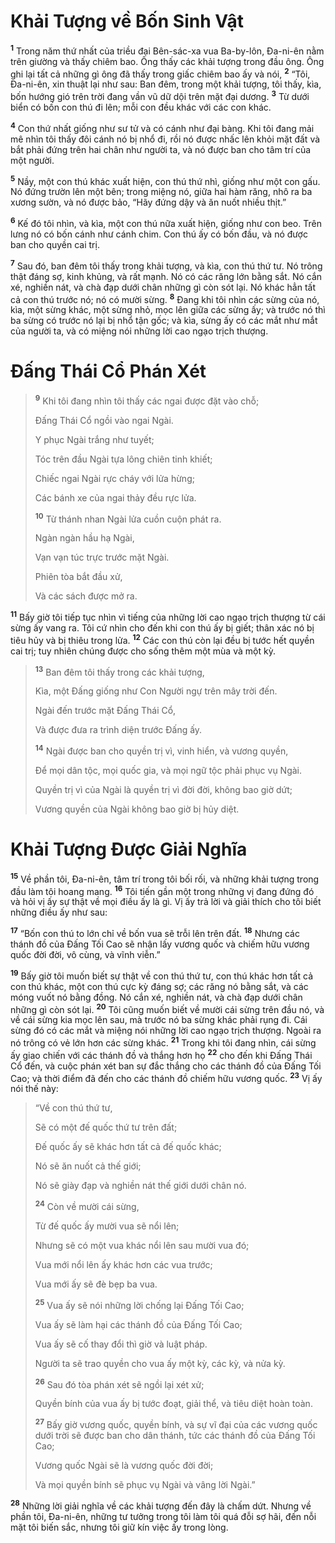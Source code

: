 # Khải Tượng về Bốn Sinh Vật

<sup><b>1</b></sup> Trong năm thứ nhất của triều đại Bên-sác-xa vua Ba-by-lôn, Ða-ni-ên nằm trên giường và thấy chiêm bao. Ông thấy các khải tượng trong đầu ông. Ông ghi lại tất cả những gì ông đã thấy trong giấc chiêm bao ấy và nói, <sup><b>2</b></sup> “Tôi, Ða-ni-ên, xin thuật lại như sau: Ban đêm, trong một khải tượng, tôi thấy, kìa, bốn hướng gió trên trời đang vần vũ dữ dội trên mặt đại dương. <sup><b>3</b></sup> Từ dưới biển có bốn con thú đi lên; mỗi con đều khác với các con khác.

<sup><b>4</b></sup> Con thứ nhất giống như sư tử và có cánh như đại bàng. Khi tôi đang mải mê nhìn tôi thấy đôi cánh nó bị nhổ đi, rồi nó được nhấc lên khỏi mặt đất và bắt phải đứng trên hai chân như người ta, và nó được ban cho tâm trí của một người.

<sup><b>5</b></sup> Nầy, một con thú khác xuất hiện, con thú thứ nhì, giống như một con gấu. Nó đứng trườn lên một bên; trong miệng nó, giữa hai hàm răng, nhô ra ba xương sườn, và nó được bảo, “Hãy đứng dậy và ăn nuốt nhiều thịt.”

<sup><b>6</b></sup> Kế đó tôi nhìn, và kìa, một con thú nữa xuất hiện, giống như con beo. Trên lưng nó có bốn cánh như cánh chim. Con thú ấy có bốn đầu, và nó được ban cho quyền cai trị.

<sup><b>7</b></sup> Sau đó, ban đêm tôi thấy trong khải tượng, và kìa, con thú thứ tư. Nó trông thật đáng sợ, kinh khủng, và rất mạnh. Nó có các răng lớn bằng sắt. Nó cắn xé, nghiền nát, và chà đạp dưới chân những gì còn sót lại. Nó khác hẳn tất cả con thú trước nó; nó có mười sừng. <sup><b>8</b></sup> Ðang khi tôi nhìn các sừng của nó, kìa, một sừng khác, một sừng nhỏ, mọc lên giữa các sừng ấy; và trước nó thì ba sừng có trước nó lại bị nhổ tận gốc; và kìa, sừng ấy có các mắt như mắt của người ta, và có miệng nói những lời cao ngạo trịch thượng.

# Ðấng Thái Cổ Phán Xét

> <sup><b>9</b></sup> Khi tôi đang nhìn tôi thấy các ngai được đặt vào chỗ;
>
> Ðấng Thái Cổ ngồi vào ngai Ngài.
>
> Y phục Ngài trắng như tuyết;
>
> Tóc trên đầu Ngài tựa lông chiên tinh khiết;
>
> Chiếc ngai Ngài rực cháy với lửa hừng;
>
> Các bánh xe của ngai thảy đều rực lửa.
>
> <sup><b>10</b></sup> Từ thánh nhan Ngài lửa cuồn cuộn phát ra.
>
> Ngàn ngàn hầu hạ Ngài,
>
> Vạn vạn túc trực trước mặt Ngài.
>
> Phiên tòa bắt đầu xử,
>
> Và các sách được mở ra.

<sup><b>11</b></sup> Bấy giờ tôi tiếp tục nhìn vì tiếng của những lời cao ngạo trịch thượng từ cái sừng ấy vang ra. Tôi cứ nhìn cho đến khi con thú ấy bị giết; thân xác nó bị tiêu hủy và bị thiêu trong lửa. <sup><b>12</b></sup> Các con thú còn lại đều bị tước hết quyền cai trị; tuy nhiên chúng được cho sống thêm một mùa và một kỳ.

> <sup><b>13</b></sup> Ban đêm tôi thấy trong các khải tượng,
>
> Kìa, một Ðấng giống như Con Người ngự trên mây trời đến.
>
> Ngài đến trước mặt Ðấng Thái Cổ,
>
> Và được đưa ra trình diện trước Ðấng ấy.
>
> <sup><b>14</b></sup> Ngài được ban cho quyền trị vì, vinh hiển, và vương quyền,
>
> Ðể mọi dân tộc, mọi quốc gia, và mọi ngữ tộc phải phục vụ Ngài.
>
> Quyền trị vì của Ngài là quyền trị vì đời đời, không bao giờ dứt;
>
> Vương quyền của Ngài không bao giờ bị hủy diệt.

# Khải Tượng Ðược Giải Nghĩa

<sup><b>15</b></sup> Về phần tôi, Ða-ni-ên, tâm trí trong tôi bối rối, và những khải tượng trong đầu làm tôi hoang mang. <sup><b>16</b></sup> Tôi tiến gần một trong những vị đang đứng đó và hỏi vị ấy sự thật về mọi điều ấy là gì. Vị ấy trả lời và giải thích cho tôi biết những điều ấy như sau:

<sup><b>17</b></sup> “Bốn con thú to lớn chỉ về bốn vua sẽ trỗi lên trên đất. <sup><b>18</b></sup> Nhưng các thánh đồ của Ðấng Tối Cao sẽ nhận lấy vương quốc và chiếm hữu vương quốc đời đời, vô cùng, và vĩnh viễn.”

<sup><b>19</b></sup> Bấy giờ tôi muốn biết sự thật về con thú thứ tư, con thú khác hơn tất cả con thú khác, một con thú cực kỳ đáng sợ; các răng nó bằng sắt, và các móng vuốt nó bằng đồng. Nó cắn xé, nghiền nát, và chà đạp dưới chân những gì còn sót lại. <sup><b>20</b></sup> Tôi cũng muốn biết về mười cái sừng trên đầu nó, và về cái sừng kia mọc lên sau, mà trước nó ba sừng khác phải rụng đi. Cái sừng đó có các mắt và miệng nói những lời cao ngạo trịch thượng. Ngoài ra nó trông có vẻ lớn hơn các sừng khác. <sup><b>21</b></sup> Trong khi tôi đang nhìn, cái sừng ấy giao chiến với các thánh đồ và thắng hơn họ <sup><b>22</b></sup> cho đến khi Ðấng Thái Cổ đến, và cuộc phán xét ban sự đắc thắng cho các thánh đồ của Ðấng Tối Cao; và thời điểm đã đến cho các thánh đồ chiếm hữu vương quốc. <sup><b>23</b></sup> Vị ấy nói thế này:

> “Về con thú thứ tư,
>
> Sẽ có một đế quốc thứ tư trên đất;
>
> Ðế quốc ấy sẽ khác hơn tất cả đế quốc khác;
>
> Nó sẽ ăn nuốt cả thế giới;
>
> Nó sẽ giày đạp và nghiền nát thế giới dưới chân nó.
>
> <sup><b>24</b></sup> Còn về mười cái sừng,
>
> Từ đế quốc ấy mười vua sẽ nổi lên;
>
> Nhưng sẽ có một vua khác nổi lên sau mười vua đó;
>
> Vua mới nổi lên ấy khác hơn các vua trước;
>
> Vua mới ấy sẽ đè bẹp ba vua.
>
> <sup><b>25</b></sup> Vua ấy sẽ nói những lời chống lại Ðấng Tối Cao;
>
> Vua ấy sẽ làm hại các thánh đồ của Ðấng Tối Cao;
>
> Vua ấy sẽ cố thay đổi thì giờ và luật pháp.
>
> Người ta sẽ trao quyền cho vua ấy một kỳ, các kỳ, và nửa kỳ.
>
> <sup><b>26</b></sup> Sau đó tòa phán xét sẽ ngồi lại xét xử;
>
> Quyền bính của vua ấy bị tước đoạt, giải thể, và tiêu diệt hoàn toàn.
>
> <sup><b>27</b></sup> Bấy giờ vương quốc, quyền bính, và sự vĩ đại của các vương quốc dưới trời sẽ được ban cho dân thánh, tức các thánh đồ của Ðấng Tối Cao;
>
> Vương quốc Ngài sẽ là vương quốc đời đời;
>
> Và mọi quyền bính sẽ phục vụ Ngài và vâng lời Ngài.”

<sup><b>28</b></sup> Những lời giải nghĩa về các khải tượng đến đây là chấm dứt. Nhưng về phần tôi, Ða-ni-ên, những tư tưởng trong tôi làm tôi quá đỗi sợ hãi, đến nỗi mặt tôi biến sắc, nhưng tôi giữ kín việc ấy trong lòng.
